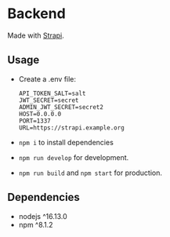# Backend

Made with [Strapi](https://strapi.io).

## Usage

- Create a .env file:

  ```
  API_TOKEN_SALT=salt
  JWT_SECRET=secret
  ADMIN_JWT_SECRET=secret2
  HOST=0.0.0.0
  PORT=1337
  URL=https://strapi.example.org
  ```

- `npm i` to install dependencies
- `npm run develop` for development.
- `npm run build` and `npm start` for production.

## Dependencies

- nodejs ^16.13.0
- npm ^8.1.2
